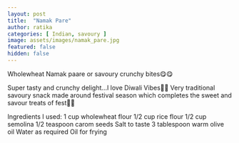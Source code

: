 ```yaml
---
layout: post
title:  "Namak Pare"
author: ratika
categories: [ Indian, savoury ]
image: assets/images/namak_pare.jpg
featured: false
hidden: false
---
```

Wholewheat Namak paare or savoury crunchy bites😋😋

Super tasty and crunchy delight...I love Diwali Vibes🌟🌟 Very traditional savoury snack made around festival season which completes the sweet and savour treats of fest🌟🌟

Ingredients I used:
1 cup wholewheat flour
1/2 cup rice flour
1/2 cup semolina
1/2 teaspoon carom seeds
Salt to taste
3 tablespoon warm olive oil
Water as required
Oil for frying

